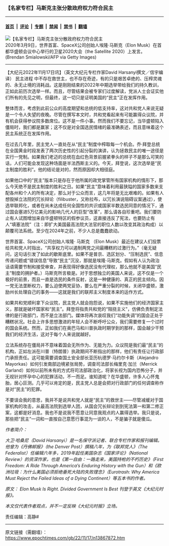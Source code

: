 ### 【名家专栏】马斯克主张分散政府权力符合民主

---

#### [首页](../../../..?n13867872) &nbsp;|&nbsp; [评论](../../../../../epoch-comment?n13867872) &nbsp;|&nbsp; [专题](../../../../../epoch-special?n13867872) &nbsp;|&nbsp; [禁闻](../../../../../epoch-news?n13867872) &nbsp;|&nbsp; [禁书](../../../../../books?n13867872) &nbsp;|&nbsp; [翻墙](https://github.com/gfw-breaker/nogfw/blob/master/README.md?n13867872)


<div><img alt="【名家专栏】马斯克主张分散政府权力符合民主" class="attachment-djy_600_400 size-djy_600_400 wp-post-image" src="https://i.epochtimes.com/assets/uploads/2022/11/id13867876-musk-zero-e1665411727262-700x420-600x400.jpeg"/>
<div class="caption">
 2020年3月9日，世界首富、SpaceX公司创始人埃隆‧马斯克（Elon Musk）在首都华盛顿会议中心举行的卫星2020大会（the Satellite 2020）上发言。(Brendan Smialowski/AFP via Getty Images)
</div></div><hr/><div class="post_content" id="artbody" itemprop="articleBody">
 <!-- article content begin -->
 <p>
  【大纪元2022年11月17日讯】（英文大纪元专栏作家David Harsanyi撰文／信宇编译）
  <ok href="https://www.epochtimes.com/gb/tag/%E6%B0%91%E4%B8%BB%E8%BF%9B%E7%A8%8B.html">
   民主进程
  </ok>
  中不存在救世主，也不存在奇迹，有的只是艰苦卓绝的、压榨灵魂的、永无止境的消耗战。这是刚刚结束的2022年中期选举带给我们的持久教训，正如此前历次选举一样。而且，尽管结果会被专家们过度解读，党派人士会证实他们所有的先见之明，但最终，这一切只是证明美国的“民主”正在发挥作用。
 </p>
 <p>
  整体而言，考虑到此前公众的高度期望和总统的低支持率，这对共和党人来说无疑是一个令人失望的夜晚。尽管在撰写本文时，共和党看起来有可能赢得众议院，并有机会获得参议院多数席位。这不是一件小事。然而我们不要忘记，当华盛顿陷入僵局时，我们都是赢家；这不仅是对全国选民情绪的最准确表述，而且意味着这个民主系统正在发挥作用。
 </p>
 <p>
  在过去几年里，民主党人一直处在从“民主”制度中榨取每一个机会。乔‧拜登总统在全国黄金时段发表了两次历史性的引起分裂的演讲，认为拯救民主的唯一途径是实行一党制。如果我们老迈的总统在血红色背景前握紧拳头的样子不是那么可笑的话，人们可能会发现这种场面是半法西斯主义的。今天，拜登说，这次选举是“民主制度的胜利”。他的结论是对的，然而原因却大相径庭。
 </p>
 <p>
  如果他口中的“民主”版本只是存在于他所属的政党掌管所有国家机构的情形下，那么今天绝不是民主制度的胜利之日。如果“民主”意味着利用最狭隘的国家多数来支配各州和个人的所有决定，那么对于公众而言，这几年将是无比艰难的。如果有人想毁掉立法院的冗长辩论（filibuster，又称拉布，以冗长演说阻碍议案通过），使选举联邦化，或者在尚未达成任何全国性的共识或国家半数选民同意的情况下，通过国会塞进5万亿美元的影响几代人的巨型“改革”，那么请各自珍重吧。我们要防止有人试图增加来自华盛顿特区的假参议员，这直接违反了宪法，也要防止有人“填塞法院”（注：即扩大美国最高法院大法官的职位人数以改变其政治构成）以颠覆司法系统。至少在2024年之前，不少人总是蠢蠢欲动。
 </p>
 <p>
  世界首富、SpaceX公司创始人埃隆‧
  <ok href="https://www.epochtimes.com/gb/tag/%E9%A9%AC%E6%96%AF%E5%85%8B.html">
   马斯克
  </ok>
  （Elon Musk）最近在建议人们投票给共和党人时指出，“共享权力可以遏制两党之间最糟糕的过激行为。”（毫无疑问，这句话引发了如此的歇斯底里。如果不是普京、选区划分、“压制选民”、信息传递问题或“错误信息”导致“民主”沉没，那就是埃隆‧马斯克。假如有人认为政治话语需要节制和接受审查，并表现得好像选民没有代理权，那么他就不是美国“民主”制度的拥护者。）马斯克所言极是。对于思想独立的美国人来说，这不仅是一个极好的前景，而且一直是选民的条件反射，这是一种健康的、真正的民主倾向。因一党无法垄断权力，要么迫使两党妥协，要么在严重分裂的时候，关闭华盛顿，激励州长处理自己的事务——这就是我们的联邦主义制度本来的运作方式。
 </p>
 <p>
  如果共和党顺利拿下众议院，民主党人就会抱怨说，如果不实施他们的经济国家主义，那就是破坏国家和“民主”。拜登将指责共和党的“阻挠主义”，仿佛负责制定法律的是行政部门，而不是立法部门。媒体将再次哀叹我们“功能失调”的国会正处于糟糕状况。社会上许多思想激进的年轻人会不断呼吁公众，我们需要修复一个过时的国会系统。然而，正如我们在奥巴马和川普执政时期学到的那样，国会越少干预我们的经济生活，这对于每个人来说就越好。
 </p>
 <p>
  立法系统存在僵局并不意味着国会无所作为、无能为力。众议院是我们最“民主”的机构，正如左派在川普（特朗普）执政期间不断指出的那样，他们有责任让行政部门承担责任。这可能需要调查国土安全部长亚历杭德罗‧马约尔卡斯（Alejandro Mayorkas）如何引发南部边境紧张局势，调查司法部长梅里克‧加兰（Merrick Garland）如何以前所未有的方式将司法部政治化，将家长视为国内恐怖分子，并无视针对怀孕中心的犯罪活动，不一而足。谁知道呢？在华盛顿，许多人心怀鬼胎，居心叵测。几乎可以肯定的是，民主党人总是会把对行政部门的任何调查称作是对“民主”的犯罪。
 </p>
 <p>
  不要误会我的意思，我并不是说共和党人就是“民主”的救世主——尽管减缓对于国家机构的攻击，从最高法院到选举人团，从国会冗长辩论到到宪法第一和第二修正案，这都是好消息。我也不是说我不愿意让同意我观点的人赢得选举。我只是说，那些把“民主”一词和一直按自己意愿行事混为一谈的人，不是骗子就是傻瓜。
 </p>
 <p>
  <em>
   作者简介：
  </em>
 </p>
 <p>
  <em>
   大卫‧哈桑尼（David Harsanyi）是一名保守派记者、联合专栏作家和报刊编辑。他曾为《丹佛邮报》（the Denver Post）撰稿八年，为《联邦党人》（The Federalist）任编辑六年多，2019年起任美国杂志《国家评论》（National Review）的资深作家，也是《第一自由：一路走来，美国持枪的不朽历史》（First Freedom: A Ride Through America’s Enduring History with the Gun）和《欧洲垃圾：为什么美国必须拒绝垂死大陆的失败理念》（Eurotrash: Why America Must Reject the Failed Ideas of a Dying Continent）等五本书的作者。
  </em>
 </p>
 <p>
  <em>
   原文：
   <ok href="https://www.theepochtimes.com/elon-musk-is-right-divided-government-is-best_4859271.html?utm_source=ai&amp;utm_medium=search">
    Elon Musk Is Right. Divided Government Is Best
   </ok>
   刊登于英文《大纪元时报》。
  </em>
 </p>
 <p>
  <em>
   本文仅代表作者观点，并不一定反映《大纪元时报》立场。
  </em>
 </p>
 <p>
  责任编辑：高静#
 </p>
 <!-- article content end -->
 <div id="below_article_ad">
 </div>
</div>


---

原文链接（需翻墙）：https://www.epochtimes.com/gb/22/11/17/n13867872.htm